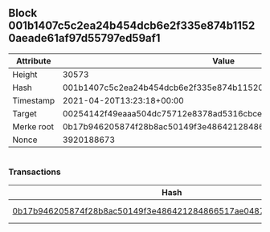 ## Block 001b1407c5c2ea24b454dcb6e2f335e874b11520aeade61af97d55797ed59af1

Attribute | Value
--- | ---
Height | 30573
Hash | 001b1407c5c2ea24b454dcb6e2f335e874b11520aeade61af97d55797ed59af1
Timestamp | 2021-04-20T13:23:18+00:00
Target | 00254142f49eaaa504dc75712e8378ad5316cbcead634704b3734b6271167cc4
Merke root | 0b17b946205874f28b8ac50149f3e486421284866517ae04872caf6796b94df3
Nonce | 3920188673

```

```

### Transactions

Hash | Amount
--- | ---
[0b17b946205874f28b8ac50149f3e486421284866517ae04872caf6796b94df3](0b17b946205874f28b8ac50149f3e486421284866517ae04872caf6796b94df3.md) | 10.00000000 SKEPTI 
